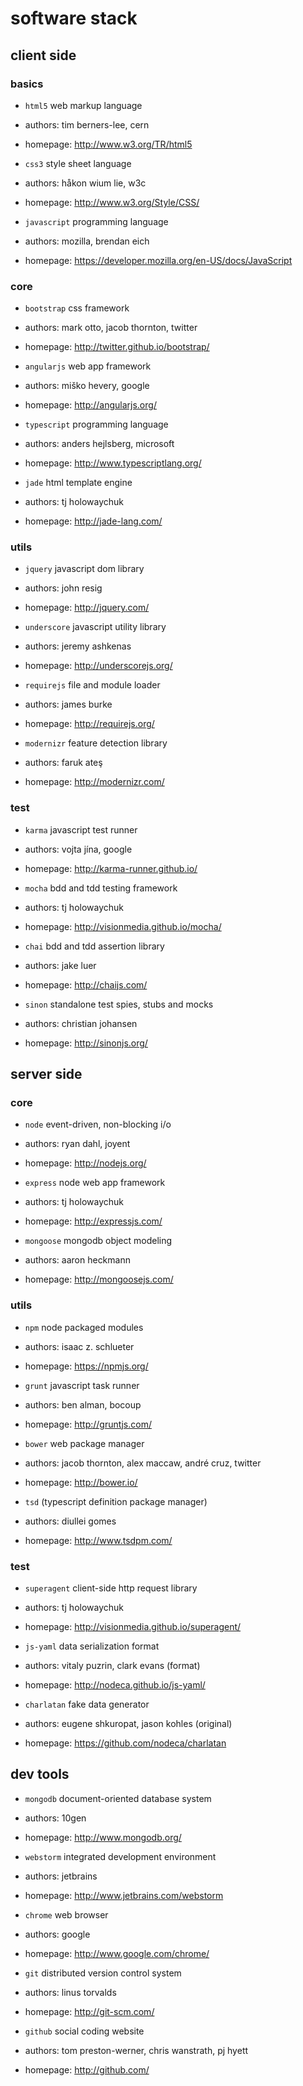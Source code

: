 # software stack

## client side

### basics

- `html5` web markup language
 - authors: tim berners-lee, cern
 - homepage: http://www.w3.org/TR/html5

- `css3` style sheet language
 - authors: håkon wium lie, w3c
 - homepage: http://www.w3.org/Style/CSS/

- `javascript` programming language
 - authors: mozilla, brendan eich
 - homepage: https://developer.mozilla.org/en-US/docs/JavaScript

### core

- `bootstrap` css framework
 - authors: mark otto, jacob thornton, twitter
 - homepage: http://twitter.github.io/bootstrap/

- `angularjs` web app framework
 - authors: miško hevery, google
 - homepage: http://angularjs.org/

- `typescript` programming language
 - authors: anders hejlsberg, microsoft
 - homepage: http://www.typescriptlang.org/

- `jade` html template engine
 - authors: tj holowaychuk
 - homepage: http://jade-lang.com/

### utils

- `jquery` javascript dom library
 - authors: john resig
 - homepage: http://jquery.com/

- `underscore` javascript utility library
 - authors: jeremy ashkenas
 - homepage: http://underscorejs.org/

- `requirejs` file and module loader
 - authors: james burke
 - homepage: http://requirejs.org/

- `modernizr` feature detection library
 - authors: faruk ateş
 - homepage: http://modernizr.com/

### test

- `karma` javascript test runner
 - authors: vojta jína, google
 - homepage: http://karma-runner.github.io/

- `mocha` bdd and tdd testing framework
 - authors: tj holowaychuk
 - homepage: http://visionmedia.github.io/mocha/

- `chai` bdd and tdd assertion library
 - authors: jake luer
 - homepage: http://chaijs.com/

- `sinon` standalone test spies, stubs and mocks
 - authors: christian johansen
 - homepage: http://sinonjs.org/

## server side

### core

- `node` event-driven, non-blocking i/o
 - authors: ryan dahl, joyent
 - homepage: http://nodejs.org/

- `express` node web app framework
 - authors: tj holowaychuk
 - homepage: http://expressjs.com/

- `mongoose` mongodb object modeling
 - authors: aaron heckmann
 - homepage: http://mongoosejs.com/

### utils

- `npm` node packaged modules
 - authors: isaac z. schlueter
 - homepage: https://npmjs.org/

- `grunt` javascript task runner
 - authors: ben alman, bocoup
 - homepage: http://gruntjs.com/

- `bower` web package manager
 - authors: jacob thornton, alex maccaw, andré cruz, twitter
 - homepage: http://bower.io/

- `tsd` (typescript definition package manager)
 - authors: diullei gomes
 - homepage: http://www.tsdpm.com/

### test

- `superagent` client-side http request library
 - authors: tj holowaychuk
 - homepage: http://visionmedia.github.io/superagent/

- `js-yaml` data serialization format
 - authors: vitaly puzrin, clark evans (format)
 - homepage: http://nodeca.github.io/js-yaml/

- `charlatan` fake data generator
 - authors: eugene shkuropat, jason kohles (original)
 - homepage: https://github.com/nodeca/charlatan

## dev tools

- `mongodb` document-oriented database system
 - authors: 10gen
 - homepage: http://www.mongodb.org/

- `webstorm` integrated development environment
 - authors: jetbrains
 - homepage: http://www.jetbrains.com/webstorm

- `chrome` web browser
 - authors: google
 - homepage: http://www.google.com/chrome/

- `git` distributed version control system
 - authors: linus torvalds
 - homepage: http://git-scm.com/

- `github` social coding website
 - authors: tom preston-werner, chris wanstrath, pj hyett
 - homepage: http://github.com/
